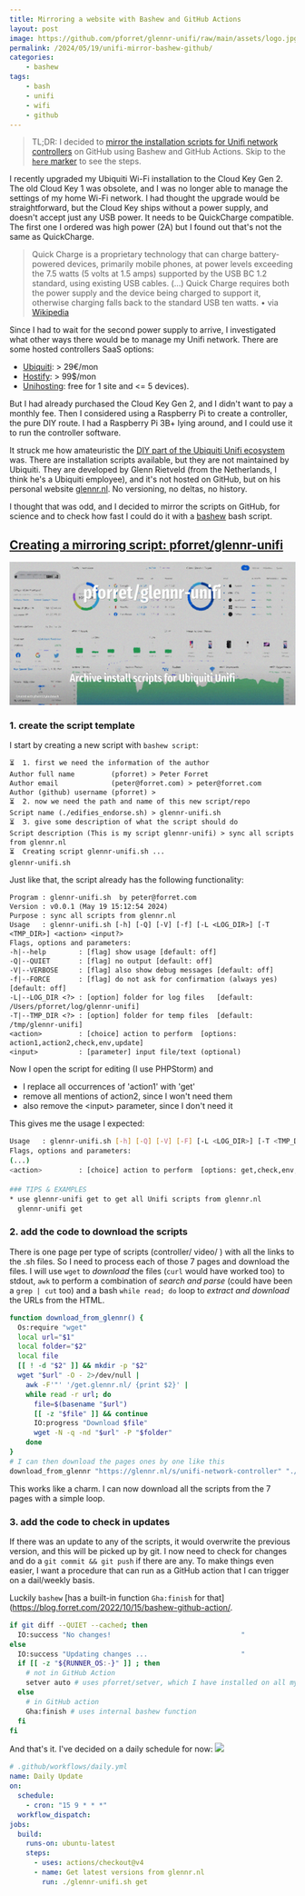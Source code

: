 ```yaml
---
title: Mirroring a website with Bashew and GitHub Actions
layout: post
image: https://github.com/pforret/glennr-unifi/raw/main/assets/logo.jpg
permalink: /2024/05/19/unifi-mirror-bashew-github/
categories:
    - bashew
tags:
    - bash
    - unifi
    - wifi
    - github
---
```


> TL;DR: I decided to [mirror the installation scripts for Unifi network controllers](https://github.com/pforret/glennr-unifi) on GitHub using Bashew and GitHub Actions. Skip to the <a href="#here">`here` marker</a> to see the steps.


I recently upgraded my Ubiquiti Wi-Fi installation to the Cloud Key Gen 2. The old Cloud Key 1 was obsolete, and I was no longer able to manage the settings of my home Wi-Fi network. I had thought the upgrade would be straightforward, but the Cloud Key ships without a power supply, and doesn't accept just any USB power. It needs to be QuickCharge compatible. The first one I ordered was high power (2A) but I found out that's not the same as QuickCharge.

> Quick Charge is a proprietary technology that can charge battery-powered devices, primarily mobile phones, at power levels exceeding the 7.5 watts (5 volts at 1.5 amps) supported by the USB BC 1.2 standard, using existing USB cables. (...) Quick Charge requires both the power supply and the device being charged to support it, otherwise charging falls back to the standard USB ten watts.
> &bull; via [Wikipedia](https://en.wikipedia.org/wiki/Quick_Charge)

Since I had to wait for the second power supply to arrive, I investigated what other ways there would be to manage my Unifi network. There are some hosted controllers SaaS options: 

* [Ubiquiti](https://eu.store.ui.com/eu/en/collections/unifi-accessory-tech-hosting-and-gateways-cloud/products/unifi-hosting): > 29&euro;/mon 
* [Hostify](https://www.hostifi.com/#pricing): > 99$/mon
* [Unihosting](https://www.unihosted.com/#pricing): free for 1 site and <= 5 devices). 

But I had already purchased the Cloud Key Gen 2, and I didn't want to pay a monthly fee.
Then I considered using a Raspberry Pi to create a controller, the pure DIY route. I had a Raspberry Pi 3B+ lying around, and I could use it to run the controller software. 

It struck me how amateuristic the [DIY part of the Ubiquiti Unifi ecosystem](https://community.ui.com/questions/UniFi-Installation-Scripts-or-UniFi-Easy-Update-Script-or-UniFi-Lets-Encrypt-or-UniFi-Easy-Encrypt-/ccbc7530-dd61-40a7-82ec-22b17f027776) was. There are installation scripts available, but they are not maintained by Ubiquiti. They are developed by Glenn Rietveld (from the Netherlands, I think he's a Ubiquiti employee), and it's not hosted on GitHub, but on his personal website [glennr.nl](https://glennr.nl/scripts). No versioning, no deltas, no history.

I thought that was odd, and I decided to mirror the scripts on GitHub, for science and to check how fast I could do it with a [bashew](https://github.com/pforret/bashew) bash script.

##  <a name="here" href="https://github.com/pforret/glennr-unifi">Creating a mirroring script: pforret/glennr-unifi</a>

[![](https://github.com/pforret/glennr-unifi/raw/main/assets/logo.jpg)](https://github.com/pforret/glennr-unifi)

### 1. create the script template

I start by creating a new script with `bashew script`:

```
⏳  1. first we need the information of the author
Author full name         (pforret) > Peter Forret
Author email             (peter@forret.com) > peter@forret.com
Author (github) username (pforret) > 
⏳  2. now we need the path and name of this new script/repo
Script name (./edifies_endorse.sh) > glennr-unifi.sh
⏳  3. give some description of what the script should do
Script description (This is my script glennr-unifi) > sync all scripts from glennr.nl
⏳  Creating script glennr-unifi.sh ...
glennr-unifi.sh
```

Just like that, the script already has the following functionality:

```
Program : glennr-unifi.sh  by peter@forret.com
Version : v0.0.1 (May 19 15:12:54 2024)
Purpose : sync all scripts from glennr.nl
Usage   : glennr-unifi.sh [-h] [-Q] [-V] [-f] [-L <LOG_DIR>] [-T <TMP_DIR>] <action> <input?>
Flags, options and parameters:
-h|--help        : [flag] show usage [default: off]
-Q|--QUIET       : [flag] no output [default: off]
-V|--VERBOSE     : [flag] also show debug messages [default: off]
-f|--FORCE       : [flag] do not ask for confirmation (always yes) [default: off]
-L|--LOG_DIR <?> : [option] folder for log files   [default: /Users/pforret/log/glennr-unifi]
-T|--TMP_DIR <?> : [option] folder for temp files  [default: /tmp/glennr-unifi]
<action>         : [choice] action to perform  [options: action1,action2,check,env,update]
<input>          : [parameter] input file/text (optional)
```
Now I open the script for editing (I use PHPStorm) and

* I replace all occurrences of 'action1' with 'get'
* remove all mentions of action2, since I won't need them
* also remove the &lt;input&gt; parameter, since I don't need it

This gives me the usage I expected:
```bash
Usage   : glennr-unifi.sh [-h] [-Q] [-V] [-F] [-L <LOG_DIR>] [-T <TMP_DIR>] <action>
Flags, options and parameters:
(...)
<action>         : [choice] action to perform  [options: get,check,env,update]

### TIPS & EXAMPLES
* use glennr-unifi get to get all Unifi scripts from glennr.nl
  glennr-unifi get
```

### 2. add the code to download the scripts

There is one page per type of scripts (controller/ video/ ) with all the links to the .sh files. So I need to process each of those 7 pages and download the files. 
I will use `wget` to _download_ the files (`curl` would have worked too) to stdout, `awk` to perform a combination of _search and parse_ (could have been a `grep | cut` too) and a bash `while read; do` loop to _extract and download_ the URLs from the HTML. 

```bash
function download_from_glennr() {
  Os:require "wget"
  local url="$1"
  local folder="$2"
  local file
  [[ ! -d "$2" ]] && mkdir -p "$2"
  wget "$url" -O - 2>/dev/null |
    awk -F'"' '/get.glennr.nl/ {print $2}' |
    while read -r url; do
      file=$(basename "$url")
      [[ -z "$file" ]] && continue
      IO:progress "Download $file"
      wget -N -q -nd "$url" -P "$folder"
    done
}
# I can then download the pages ones by one like this
download_from_glennr "https://glennr.nl/s/unifi-network-controller" "./scripts/controller"
```
This works like a charm. I can now download all the scripts from the 7 pages with a simple loop.

### 3. add the code to check in updates

If there was an update to any of the scripts, it would overwrite the previous version, and this will be picked up by git. I now need to check for changes and do a `git commit && git push` if there are any. To make things even easier, I want a procedure that can run as a GitHub action that I can trigger on a dail/weekly basis.

Luckily `bashew` [has a built-in function `Gha:finish` for that](https://blog.forret.com/2022/10/15/bashew-github-action/.
  
```bash
if git diff --QUIET --cached; then
  IO:success "No changes!                                "
else
  IO:success "Updating changes ...                       "
  if [[ -z "${RUNNER_OS:-}" ]] ; then
    # not in GitHub Action
    setver auto # uses pforret/setver, which I have installed on all my machines
  else
    # in GitHub action
    Gha:finish # uses internal bashew function
  fi
fi
```

And that's it. I've decided on a daily schedule for now: [![](https://github.com/pforret/glennr-unifi/actions/workflows/daily.yml/badge.svg)](https://github.com/pforret/glennr-unifi/actions/workflows/daily.yml)

```yaml
# .github/workflows/daily.yml
name: Daily Update
on:
  schedule:
    - cron: "15 9 * * *"
  workflow_dispatch:
jobs:
  build:
    runs-on: ubuntu-latest
    steps:
      - uses: actions/checkout@v4
      - name: Get latest versions from glennr.nl
        run: ./glennr-unifi.sh get
```
